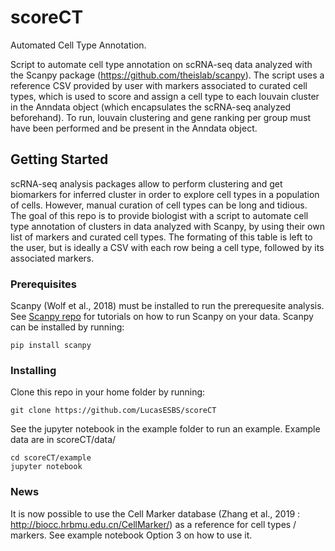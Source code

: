 # scoreCT
Automated Cell Type Annotation.

Script to automate cell type annotation on scRNA-seq data analyzed with the Scanpy package (https://github.com/theislab/scanpy).
The script uses a reference CSV provided by user with markers associated to curated cell types, which is used to score and assign a cell type to each louvain cluster in the Anndata object (which encapsulates the scRNA-seq analyzed beforehand).
To run, louvain clustering and gene ranking per group must have been performed and be present in the Anndata object.


## Getting Started

scRNA-seq analysis packages allow to perform clustering and get biomarkers for inferred cluster in order to explore cell types in a population of cells. However, manual curation of cell types can be long and tidious. The goal of this repo is to provide biologist with a script to automate cell type annotation of clusters in data analyzed with Scanpy, by using their own list of markers and curated cell types. The formating of this table is left to the user, but is ideally a CSV with each row being a cell type, followed by its associated markers.

### Prerequisites

Scanpy (Wolf et al., 2018) must be installed to run the prerequesite analysis. See [Scanpy repo](https://github.com/theislab/scanpy) for tutorials on how to run Scanpy on your data.
Scanpy can be installed by running:

```
pip install scanpy
```

### Installing

Clone this repo in your home folder by running:

```
git clone https://github.com/LucasESBS/scoreCT
```

See the jupyter notebook in the example folder to run an example. Example data are in scoreCT/data/

```
cd scoreCT/example
jupyter notebook
```

### News
It is now possible to use the Cell Marker database (Zhang et al., 2019 : http://biocc.hrbmu.edu.cn/CellMarker/) as a reference for cell types / markers. See example notebook Option 3 on how to use it.
